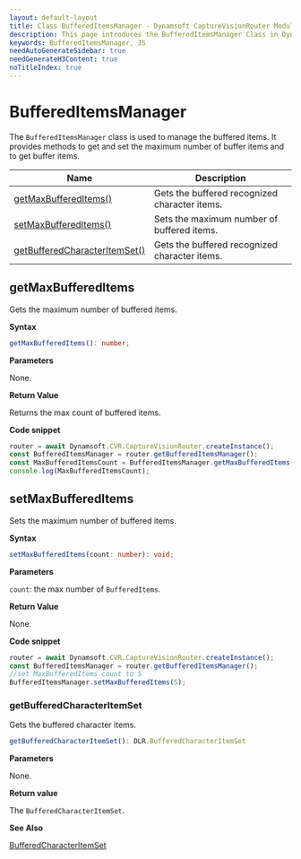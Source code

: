 ```yaml
---
layout: default-layout
title: Class BufferedItemsManager - Dynamsoft CaptureVisionRouter Module JS Edition API Reference
description: This page introduces the BufferedItemsManager Class in Dynamsoft CaptureVisionRouter Module JS Edition.
keywords: BufferedItemsManager, JS
needAutoGenerateSidebar: true
needGenerateH3Content: true
noTitleIndex: true
---
```


# BufferedItemsManager

The `BufferedItemsManager` class is used to manage the buffered items. It provides methods to get and set the maximum number of buffer items and to get buffer items.

| Name                                                           | Description                                                                         |
| -------------------------------------------------------------- | ----------------------------------------------------------------------------------- |
| [getMaxBufferedItems()](#getmaxbuffereditems)                  | Gets the buffered recognized character items.                                       |
| [setMaxBufferedItems()](#setmaxbuffereditems)                  | Sets the maximum number of buffered items.                                          |
| [getBufferedCharacterItemSet()](#getbufferedcharacteritemset)  | Gets the buffered recognized character items.                                       |

## getMaxBufferedItems

Gets the maximum number of buffered items.

**Syntax**

```typescript
getMaxBufferedItems(): number;
```

**Parameters**

None.

**Return Value**

Returns the max count of buffered items.

**Code snippet**

```javascript
router = await Dynamsoft.CVR.CaptureVisionRouter.createInstance();
const BufferedItemsManager = router.getBufferedItemsManager();
const MaxBufferedItemsCount = BufferedItemsManager.getMaxBufferedItems();
console.log(MaxBufferedItemsCount);
```

## setMaxBufferedItems

Sets the maximum number of buffered items.

**Syntax**

```typescript
setMaxBufferedItems(count: number): void;
```

**Parameters**

`count`: the max number of `BufferedItems`.

**Return Value**

None.

**Code snippet**

```javascript
router = await Dynamsoft.CVR.CaptureVisionRouter.createInstance();
const BufferedItemsManager = router.getBufferedItemsManager();
//set MaxBufferedItems count to 5
BufferedItemsManager.setMaxBufferedItems(5);
```

### getBufferedCharacterItemSet

Gets the buffered character items.

```typescript
getBufferedCharacterItemSet(): DLR.BufferedCharacterItemSet
```

**Parameters**

None.

**Return value**

The `BufferedCharacterItemSet`.

**See Also**

[BufferedCharacterItemSet](https://www.dynamsoft.com/label-recognition/docs/web/programming/javascript/api-reference/interfaces/buffered-character-item-set.html)